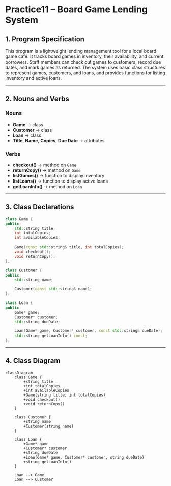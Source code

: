 ﻿# Practice11 – Board Game Lending System

## 1. Program Specification

This program is a lightweight lending management tool for a local board game café. It tracks board games in inventory, their availability, and current borrowers. Staff members can check out games to customers, record due dates, and mark games as returned. The system uses basic class structures to represent games, customers, and loans, and provides functions for listing inventory and active loans.

---

## 2. Nouns and Verbs

### Nouns
- **Game** → class  
- **Customer** → class  
- **Loan** → class  
- **Title**, **Name**, **Copies**, **Due Date** → attributes  

### Verbs
- **checkout()** → method on `Game`  
- **returnCopy()** → method on `Game`  
- **listGames()** → function to display inventory  
- **listLoans()** → function to display active loans  
- **getLoanInfo()** → method on `Loan`  

---

## 3. Class Declarations

```cpp
class Game {
public:
    std::string title;
    int totalCopies;
    int availableCopies;

    Game(const std::string& title, int totalCopies);
    void checkout();
    void returnCopy();
};

class Customer {
public:
    std::string name;

    Customer(const std::string& name);
};

class Loan {
public:
    Game* game;
    Customer* customer;
    std::string dueDate;

    Loan(Game* game, Customer* customer, const std::string& dueDate);
    std::string getLoanInfo() const;
};
```

---

## 4. Class Diagram

```mermaid
classDiagram
    class Game {
        +string title
        +int totalCopies
        +int availableCopies
        +Game(string title, int totalCopies)
        +void checkout()
        +void returnCopy()
    }

    class Customer {
        +string name
        +Customer(string name)
    }

    class Loan {
        +Game* game
        +Customer* customer
        +string dueDate
        +Loan(Game* game, Customer* customer, string dueDate)
        +string getLoanInfo()
    }

    Loan --> Game
    Loan --> Customer
```
